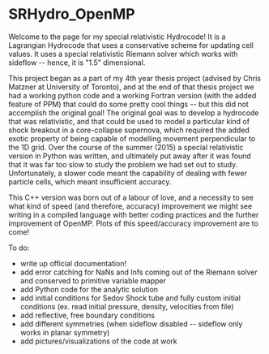 # SRHydro_OpenMP

Welcome to the page for my special relativistic Hydrocode! It is a Lagrangian Hydrocode that uses a conservative scheme for updating cell values. It uses a special relativistic Riemann solver which works with sideflow -- hence, it is "1.5" dimensional. 

This project began as a part of my 4th year thesis project (advised by Chris Matzner at University of Toronto), and at the end of that thesis project we had a working python code and a working Fortran version (with the added feature of PPM) that could do some pretty cool things -- but this did not accomplish the original goal! The original goal was to develop a hydrocode that was relativistic, and that could be used to model a particular kind of shock breakout in a core-collapse supernova, which required the added exotic property of being capable of modelling movement perpendicular to the 1D grid. Over the course of the summer (2015) a special relativistic version in Python was written, and ultimately put away after it was found that it was far too slow to study the problem we had set out to study. Unfortunately, a slower code meant the capability of dealing with fewer particle cells, which meant insufficient accuracy.

This C++ version was born out of a labour of love, and a necessity to see what kind of speed (and therefore, accuracy) improvement we might see writing in a compiled language with better coding practices and the further improvement of OpenMP. 
Plots of this speed/accuracy improvement are to come!

To do:
- write up official documentation!
- add error catching for NaNs and Infs coming out of the Riemann solver and conserved to primitive variable mapper
- add Python code for the analytic solution
- add initial conditions for Sedov Shock tube and fully custom initial conditions (ex. read initial pressure, density, velocities from file)
- add reflective, free boundary conditions
- add different symmetries (when sideflow disabled -- sideflow only works in planar symmetry)
- add pictures/visualizations of the code at work

